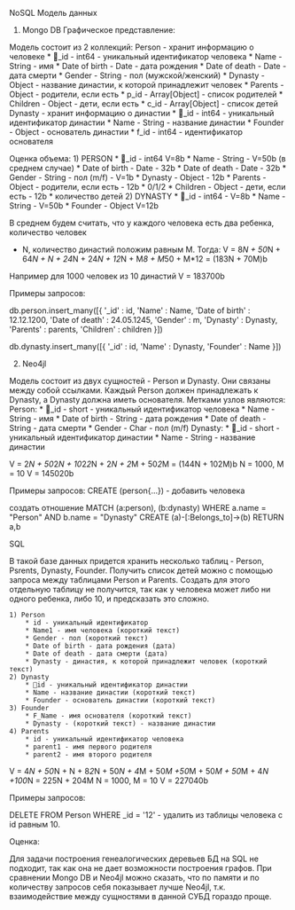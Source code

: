 NoSQL Модель данных

1. Mongo DB
Графическое представление:

Модель состоит из 2 коллекций:
	Person - хранит информацию о человеке
		* _id - int64 - уникальный идентификатор человека
		* Name - String - имя
		* Date of birth - Date - дата рождения
		* Date of death - Date - дата смерти
		* Gender - String - пол (мужской/женский)
		* Dynasty - Object - название династии, к которой принадлежит человек
		* Parents - Object - родители, если есть
			* p_id - Array[Object] - список родителей
		* Children - Object - дети, если есть
			* с_id - Array[Object] - список детей
	Dynasty - хранит информацию о династии
		* _id - int64 - уникальный идентификатор династии
		* Name - String - название династии
		* Founder - Object - основатель династии
			* f_id - int64 - идентификатор основателя

Оценка объема:
	1) PERSON
		* _id - int64  V=8b
		* Name - String - V=50b (в среднем случае)
		* Date of birth - Date - 32b
		* Date of death - Date - 32b
		* Gender - String - пол (m/f) - V=1b
		* Dynasty - Object - 12b
		* Parents - Object - родители, если есть - 12b * 0/1/2
		* Children - Object - дети, если есть - 12b * количество детей
	2) DYNASTY
		* _id - int64 - V=8b
		* Name - String - V=50b
		* Founder - Object V=12b

В среднем будем считать, что у каждого человека есть два ребенка, количество человек
- N, количество династий положим равным M.
Тогда:
V = 8*N + 50*N + 64*N + N + 24*N + 24*N + 12*N + M*8 + M*50 + M*12 = (183N + 70M)b

Например для 1000 человек из 10 династий V = 183700b

Примеры запросов:

db.person.insert_many([{
	'_id' : id,
	'Name' : Name,
	'Date of birth' : 12.12.1200,
	'Date of death' : 24.05.1245,
	'Gender' : m,
	'Dynasty' : Dynasty,
	'Parents' : parents,
	'Children' : children
}])

db.dynasty.insert_many([{
	'_id' : id,
	'Name' : Dynasty,
	'Founder' : Name
}])



2. Neo4jl

Модель состоит из двух сущностей - Person и Dynasty. Они связаны между собой ссылками. 
Каждый Person должен принадлежать к Dynasty, а Dynasty должна иметь основателя.
Метками узлов являются:
	Person:
		* _id - short - уникальный идентификатор человека
		* Name - String - имя
		* Date of birth - String - дата рождения
		* Date of death - String - дата смерти
		* Gender - Char - пол (m/f)
	Dynasty:
		* _id - short - уникальный идентификатор династии
		* Name - String - название династии

V = 2*N + 50*2*N + 10*2*2*N + 2*N + 2*M + 50*2*M = (144N + 102M)b
N = 1000, M = 10
V = 145020b

Примеры запросов:
CREATE (person{...}) - добавить человека

создать отношение
MATCH (a:person), (b:dynasty)
	WHERE a.name = "Person" AND b.name = "Dynasty"
CREATE (a)-[:Belongs_to]->(b)
RETURN a,b

SQL

В такой базе данных придется хранить несколько таблиц - Person, Psrents,
Dynasty, Founder. Получить список детей можно с помощью запроса между таблицами
Person и Parents. Создать для этого отдельную таблицу не получится, так как у человека
может либо ни одного ребенка, либо 10, и предсказать это сложно.

	1) Person
		* id - уникальный идентификатор
		* Name1 - имя человека (короткий текст)
		* Gender - пол (короткий текст)
		* Date of birth - дата рождения (дата)
		* Date of death - дата смерти (дата)
		* Dynasty - династия, к которой принадлежит человек (короткий текст)
	2) Dynasty
		* id - уникальный идентификатор династии
		* Name - название династии (короткий текст)
		* Founder - основатель династии (короткий текст)
	3) Founder
		* F_Name - имя основателя (короткий текст)
		* Dynasty - (короткий текст) - название династии
	4) Parents
		* id - уникальный идентификатор человека
		* parent1 - имя первого родителя
		* parent2 - имя второго родителя
V = 4*N + 50*N + N + 8*2*N + 50*N + 4*M + 50*M +50*M + 50*M + 50*M + 4*N +100*N = 
225N + 204M
N = 1000, M = 10
V = 227040b

Примеры запросов:

DELETE FROM Person WHERE _id = '12' - удалить из таблицы человека с id равным 10.

Оценка:

Для задачи построения генеалогических деревьев БД на SQL не подходит, так как она
не дает возможности построения графов.
При сравнении Mongo DB и Neo4jl можно сказать, что по памяти и по количеству запросов
себя показывает лучше Neo4jl, т.к. взаимодействие между сущностями в данной СУБД
гораздо проще.